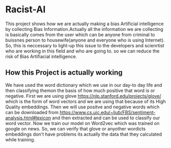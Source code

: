 # Racist-AI
This project shows how we are actually making a bias Artificial intelligence by collecting Bias Information.Actually all the information we are collecting is basically comes from the user which can be anyone from criminal to buissnes person to housewife(anyone and everyone who is using Internet). So, this is neccessary to light-up this issue to the developers and scienrtist who are working in this field and who are going to. so we can reduce the risk of Bias Artifiacial intelligence.

## How this Project is actually working
We have used the word dictionary which we use in our day-to day life and then classifying themon the basis of how much positive that word is or negative.
First we are using glove https://nlp.stanford.edu/projects/glove/ which is the form of word vectors and we are using that because of its High Quality embeddings.
Then we will use positve and negative words which can be downloaded from https://www.cs.uic.edu/~liub/FBS/sentiment-analysis.html#lexicon
and then extracted and can be used to classify our word vector.
Now we train our model on Word2vec which was trained on google on news. So, we can verify that glove or anyother wordicts embeddings don't have problems its actually the data that they calculated while training.
